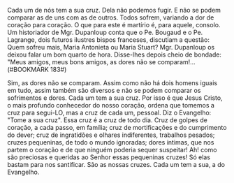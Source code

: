Cada um de nós tem a sua cruz. Dela não podemos fugir. E não se podem comparar as de uns com as de outros. Todos sofrem, variando a dor de coração para coração. O que para este é martírio é, para aquele, consolo. Um historiador de Mgr. Dupanloup conta que o Pe. Bougaud e o Pe. Lagrange, dois futuros ilustres bispos franceses, discutiam a questão: Quem sofreu mais, Maria Antonieta ou Maria Stuart? Mgr. Dupanloup os deixou falar um bom quarto de hora. Disse-lhes depois cheio de bondade: "Meus amigos, meus bons amigos, as dores não se comparam!\...(#BOOKMARK 183#)

Sim, as dores não se comparam. Assim como não há dois homens iguais em tudo, assim também são diversos e não se podem comparar os sofrimentos e dores. Cada um tem a sua cruz. Por isso é que Jesus Cristo, o mais profundo conhecedor do nosso coração, ordena que tomemos a cruz para segui-LO, mas a cruz de cada um, pessoal. Diz o Evangelho: "Tome a sua cruz". Essa cruz é a cruz de todo dia. Cruz de golpes de coração, a cada passo, em família; cruz de mortificações e do cumprimento do dever; cruz de ingratidões e olhares indiferentes, trabalhos pesados; cruzes pequeninas, de todo o mundo ignoradas; dores íntimas, que nos partem o coração e de que ninguém poderia sequer suspeitar! Ah! como são preciosas e queridas ao Senhor essas pequeninas cruzes! Só elas bastam para nos santificar. São as nossas cruzes. Cada um tem a sua, a do Evangelho.